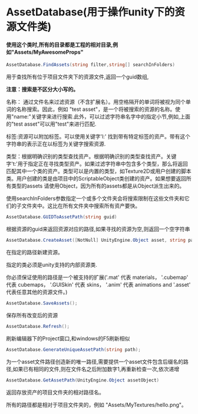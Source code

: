 # AssetDatabase(用于操作unity下的资源文件类)

#### 使用这个类时,所有的目录都是工程的相对目录,例如"Assets/MyAwesomeProps"

```c#
AssetDatabase.FindAssets(string filter,string[] searchInFolders)
```

用于查找所有位于项目文件夹下的资源文件,返回一个guid数组,

**注意：搜索是不区分大小写的。** 

名称： 通过文件名来过滤资源（不含扩展名）。用空格隔开的单词将被视为同个单词的名称搜索。因此，例如 "test asset"，是一个将被搜索的资源的名称。使用"name:"关键字来进行搜索.此外，可以过滤字符串名字中的指定小节,例如,上面的"test asset"可以用"test"来进行匹配.

标签:资源可以附加标签。可以使用关键字'l:' 找到带有特定标签的资产。带有这个字符串的表示正在以标签为关键字搜索资源.

类型：根据明确识别的类型查找资产。根据明确识别的类型查找资产。关键字't:'用于指定正在寻找类型资产。如果过滤字符串中包含多个类型，那么将返回匹配其中一个类的资产。类型可以是内置的类型，如Texture2D或用户创建的脚本类。用户创建的类是由项目中的ScriptableObject类创建的资产。如果想要返回所有类型的assets 请使用Object，因为所有的assets都是从Object派生出来的。

使用searchInFolders参数指定一个或多个文件夹会将搜索限制在这些文件夹和它们的子文件夹中。这比在所有文件夹中搜索所有资产要快。





```c#
AssetDatabase.GUIDToAssetPath(string guid)
```

根据资源的guid来返回资源对应的路径,如果寻找的资源为空,则返回一个空字符串

```c#
AssetDatabase.CreateAsset([NotNull] UnityEngine.Object asset, string path)
```

在指定的路径新建资源。

指定的类必须是unity支持的内部资源类.

你必须保证使用的路径是一个被支持的扩展('.mat' 代表 materials， '.cubemap' 代表 cubemaps， '.GUISkin' 代表 skins， '.anim' 代表 animations and '.asset' 代表任意其他的资源文件。)

```c#
AssetDatabase.SaveAssets();
```

保存所有改变后的资源



```c#
AssetDatabase.Refresh();
```

刷新编辑器下的Project窗口,和windows的F5刷新相似



```c#
AssetDatabase.GenerateUniqueAssetPath(string path);
```

为一个asset文件路径创造新的唯一路径,需要提供一个asset文件包含后缀名的路径,如果已有相同的文件,则在文件名之后附加数字1,再重新检查一次,依次递增



```c#
AssetDatabase.GetAssetPath(UnityEngine.Object assetObject)
```

返回存放资产的项目文件夹的相对路径名。

所有的路径都是相对于项目文件夹的，例如 "Assets/MyTextures/hello.png"。
